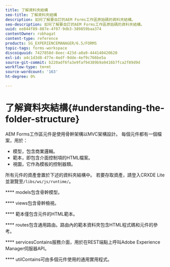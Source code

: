 ```yaml
---
title: 了解資料夾結構
seo-title: 了解資料夾結構
description: 如何了解要自訂的AEM Forms工作區原始碼的資料夾結構。
seo-description: 如何了解要自訂的AEM Forms工作區原始碼的資料夾結構。
uuid: ee844f89-887e-4f07-9db3-389859baa374
contentOwner: robhagat
content-type: reference
products: SG_EXPERIENCEMANAGER/6.5/FORMS
topic-tags: forms-workspace
discoiquuid: 7427858d-8eec-423d-a0a9-444140420620
exl-id: a4c1d3d8-477e-4edf-9dde-4ef9c766be5a
source-git-commit: b220adf6fa3e9faf94389b9a9416b7fca2f89d9d
workflow-type: tm+mt
source-wordcount: '163'
ht-degree: 0%

---
```


# 了解資料夾結構{#understanding-the-folder-structure}

AEM Forms工作區元件是使用骨幹架構以MVC架構設計。 每個元件都有一個檔案，用於：

* 模型，包含商業邏輯。
* 範本，即包含介面控制項的HTML檔案。
* 視圖，它作為模板的控制器類。

所有元件的資產會置於下述的資料夾結構中。 若要存取資產，請登入CRXDE Lite並瀏覽至`/libs/ws/js/runtime/`。

**** models包含骨幹模型。

**** views包含骨幹檢視。

**** 範本僅包含元件的HTML範本。

**** routes包含通用路由。路由內的範本資料夾包含HTML程式碼和元件的參考。

**** servicesContains服務介面，用於在REST端點上呼叫Adobe Experience Manager伺服器API。

**** utilContains可由多個元件使用的通用實用程式。
